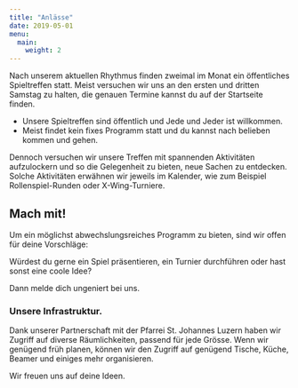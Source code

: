 ```yaml
---
title: "Anlässe"
date: 2019-05-01
menu:
  main:
    weight: 2
---
```


Nach unserem aktuellen Rhythmus finden zweimal im Monat ein öffentliches Spieltreffen statt. Meist versuchen wir uns an den ersten und dritten Samstag zu halten, die genauen Termine kannst du auf der Startseite finden.

* Unsere Spieltreffen sind öffentlich und Jede und Jeder ist willkommen.
* Meist findet kein fixes Programm statt und du kannst nach belieben kommen und gehen.

Dennoch versuchen wir unsere Treffen mit spannenden Aktivitäten aufzulockern und so die Gelegenheit zu bieten, neue Sachen zu entdecken.
Solche Aktivitäten erwähnen wir jeweils im Kalender, wie zum Beispiel Rollenspiel-Runden oder X-Wing-Turniere.

## Mach mit!

Um ein möglichst abwechslungsreiches Programm zu bieten, sind wir offen für deine Vorschläge:

Würdest du gerne ein Spiel präsentieren, ein Turnier durchführen oder hast sonst eine coole Idee?

Dann melde dich ungeniert bei uns.

### Unsere Infrastruktur.

Dank unserer Partnerschaft mit der Pfarrei St. Johannes Luzern haben wir Zugriff auf diverse Räumlichkeiten, passend für jede Grösse. Wenn wir genügend früh planen, können wir den Zugriff auf genügend Tische, Küche, Beamer und einiges mehr organisieren.

Wir freuen uns auf deine Ideen.
